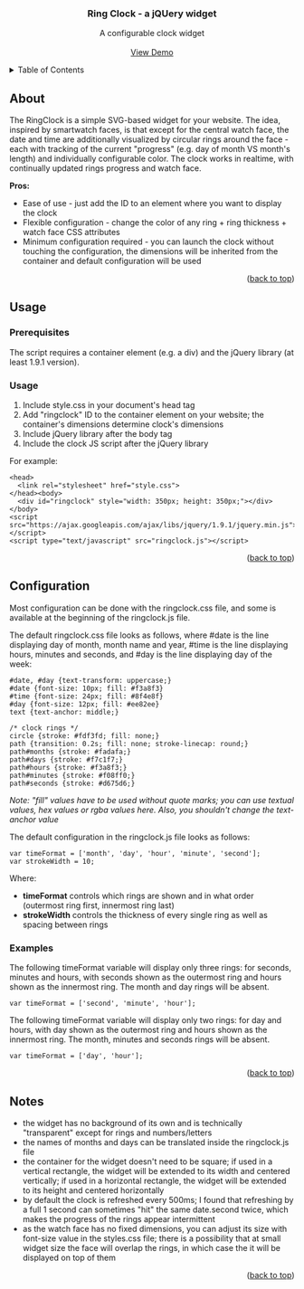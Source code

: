 <div id="top"></div>
<!--
*** Thanks for checking out the Best-README-Template. If you have a suggestion
*** that would make this better, please fork the repo and create a pull request
*** or simply open an issue with the tag "enhancement".
*** Don't forget to give the project a star!
*** Thanks again! Now go create something AMAZING! :D
-->

<div align="center">

  <h3 align="center">Ring Clock - a jQUery widget</h3>

  <p align="center">
    A configurable clock widget
    <br />
    <br />
    <a href="https://sariel.pl/ringclock/">View Demo</a>
  </p>
</div>

<!-- TABLE OF CONTENTS -->
<details>
  <summary>Table of Contents</summary>
  <ol>
  <li>
    <a href="#about">About</a>
  </li>
    <li>
      <a href="#usage">Usage</a>
    </li>
    <li>
      <a href="#configuration">Configuration</a>
    </li>
    <li>
      <a href="#configuration">Notes</a>
    </li>
  </ol>
</details>

<!-- ABOUT THE PROJECT -->
## About

The RingClock is a simple SVG-based widget for your website. The idea, inspired by smartwatch faces, is that except for the central watch face, the date and time are additionally visualized by circular rings around the face - each with tracking of the current "progress" (e.g. day of month VS month's length) and individually configurable color. The clock works in realtime, with continually updated rings progress and watch face.

**Pros:**
* Ease of use - just add the ID to an element where you want to display the clock
* Flexible configuration - change the color of any ring + ring thickness + watch face CSS attributes
* Minimum configuration required - you can launch the clock without touching the configuration, the dimensions will be inherited from the container and default configuration will be used

<p align="right">(<a href="#top">back to top</a>)</p>


## Usage

### Prerequisites

The script requires a container element (e.g. a div) and the jQuery library (at least 1.9.1 version).

### Usage

1. Include style.css in your document's head tag
2. Add "ringclock" ID to the container element on your website; the container's dimensions determine clock's dimensions
3. Include jQuery library after the body tag
4. Include the clock JS script after the jQuery library

For example:

```
<head>
  <link rel="stylesheet" href="style.css">
</head><body>
  <div id="ringclock" style="width: 350px; height: 350px;"></div>
</body>
<script src="https://ajax.googleapis.com/ajax/libs/jquery/1.9.1/jquery.min.js"></script>
<script type="text/javascript" src="ringclock.js"></script>
```

<p align="right">(<a href="#top">back to top</a>)</p>


## Configuration

Most configuration can be done with the ringclock.css file, and some is available at the beginning of the ringclock.js file.

The default ringclock.css file looks as follows, where #date is the line displaying day of month, month name and year, #time is the line displaying hours, minutes and seconds, and #day is the line displaying day of the week:

  ```
  #date, #day {text-transform: uppercase;}
  #date {font-size: 10px; fill: #f3a8f3}
  #time {font-size: 24px; fill: #8f4e8f}
  #day {font-size: 12px; fill: #ee82ee}
  text {text-anchor: middle;}

  /* clock rings */
  circle {stroke: #fdf3fd; fill: none;}
  path {transition: 0.2s; fill: none; stroke-linecap: round;}
  path#months {stroke: #fadafa;}
  path#days {stroke: #f7c1f7;}
  path#hours {stroke: #f3a8f3;}
  path#minutes {stroke: #f08ff0;}
  path#seconds {stroke: #d675d6;}
  ```
_Note: "fill" values have to be used without quote marks; you can use textual values, hex values or rgba values here. Also, you shouldn't change the text-anchor value_

The default configuration in the ringclock.js file looks as follows:

```
var timeFormat = ['month', 'day', 'hour', 'minute', 'second'];
var strokeWidth = 10;
```
Where:
* **timeFormat** controls which rings are shown and in what order (outermost ring first, innermost ring last)
* **strokeWidth** controls the thickness of every single ring as well as spacing between rings

### Examples

The following timeFormat variable will display only three rings: for seconds, minutes and hours, with seconds shown as the outermost ring and hours shown as the innermost ring. The month and day rings will be absent.

```
var timeFormat = ['second', 'minute', 'hour'];
```

The following timeFormat variable will display only two rings: for day and hours, with day shown as the outermost ring and hours shown as the innermost ring. The month, minutes and seconds rings will be absent.

```
var timeFormat = ['day', 'hour'];
```

<p align="right">(<a href="#top">back to top</a>)</p>

## Notes

* the widget has no background of its own and is technically "transparent" except for rings and numbers/letters
* the names of months and days can be translated inside the ringclock.js file
* the container for the widget doesn't need to be square; if used in a vertical rectangle, the widget will be extended to its width and centered vertically; if used in a horizontal rectangle, the widget will be extended to its height and centered horizontally
* by default the clock is refreshed every 500ms; I found that refreshing by a full 1 second can sometimes "hit" the same date.second twice, which makes the progress of the rings appear intermittent
* as the watch face has no fixed dimensions, you can adjust its size with font-size value in the styles.css file; there is a possibility that at small widget size the face will overlap the rings, in which case the it will be displayed on top of them

<p align="right">(<a href="#top">back to top</a>)</p>
